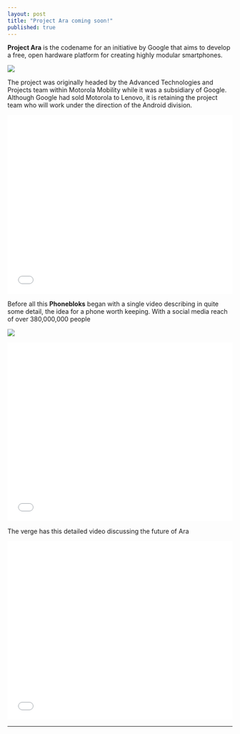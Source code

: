 ```yaml
---
layout: post
title: "Project Ara coming soon!"
published: true
---
```


**Project Ara** is the codename for an initiative by Google that aims to develop a free, open hardware platform for creating highly modular smartphones.

![](https://lh4.googleusercontent.com/-RI3MNmfrymU/VEQPEK-hqvI/AAAAAAAAD-M/pgjX92fXmMA/w650-h365-no/Project-ara.jpg)

The project was originally headed by the Advanced Technologies and Projects team within Motorola Mobility while it was a subsidiary of Google. Although Google had sold Motorola to Lenovo, it is retaining the project team who will work under the direction of the Android division.

<iframe width="100%" height="400" src="//www.youtube.com/embed/PQqudiUdGuo" frameborder="0" allowfullscreen></iframe>



Before all this **Phonebloks** began with a single video describing in quite some detail, the idea for a phone worth keeping. With a social media reach of over 380,000,000 people

![](https://lh3.googleusercontent.com/-vu6XePF9Ox4/VEQPEICnMQI/AAAAAAAAD-Q/gDcOZ0Zjmiw/w1042-h586-no/Project-ara2.jpg)


<iframe width="100%" height="400" src="//www.youtube.com/embed/4KmewIC-eV4" frameborder="0" allowfullscreen></iframe>

The verge has this detailed video discussing the future of Ara

<iframe width="100%" height="400" src="//www.youtube.com/embed/PQqudiUdGuo" frameborder="0" allowfullscreen></iframe>


---------------